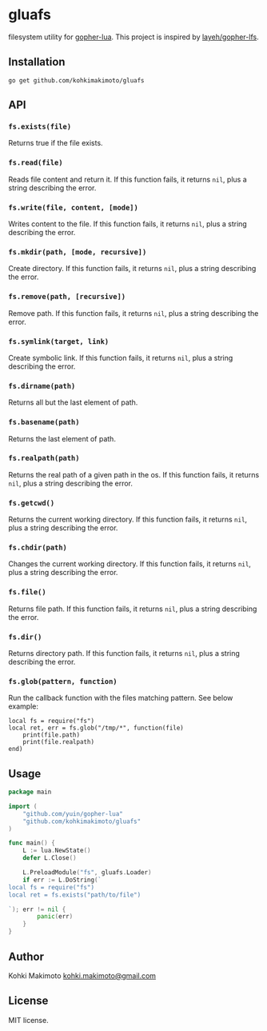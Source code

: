 # gluafs

filesystem utility for [gopher-lua](https://github.com/yuin/gopher-lua). This project is inspired by [layeh/gopher-lfs](https://github.com/layeh/gopher-lfs).

## Installation

```
go get github.com/kohkimakimoto/gluafs
```

## API

### `fs.exists(file)`

Returns true if the file exists.

### `fs.read(file)`

Reads file content and return it. If this function fails, it returns `nil`, plus a string describing the error.

### `fs.write(file, content, [mode])`

Writes content to the file. If this function fails, it returns `nil`, plus a string describing the error.

### `fs.mkdir(path, [mode, recursive])`

Create directory. If this function fails, it returns `nil`, plus a string describing the error.

### `fs.remove(path, [recursive])`

Remove path. If this function fails, it returns `nil`, plus a string describing the error.

### `fs.symlink(target, link)`

Create symbolic link. If this function fails, it returns `nil`, plus a string describing the error.

### `fs.dirname(path)`

Returns all but the last element of path.

### `fs.basename(path)`

Returns the last element of path.

### `fs.realpath(path)`

Returns the real path of a given path in the os. If this function fails, it returns `nil`, plus a string describing the error.

### `fs.getcwd()`

Returns the current working directory. If this function fails, it returns `nil`, plus a string describing the error.

### `fs.chdir(path)`

Changes the current working directory. If this function fails, it returns `nil`, plus a string describing the error.

### `fs.file()`

Returns file path. If this function fails, it returns `nil`, plus a string describing the error.

### `fs.dir()`

Returns directory path. If this function fails, it returns `nil`, plus a string describing the error.

### `fs.glob(pattern, function)`

Run the callback function with the files matching pattern. See below example:

```
local fs = require("fs")
local ret, err = fs.glob("/tmp/*", function(file)
	print(file.path)
	print(file.realpath)
end)
```

## Usage

```go
package main

import (
    "github.com/yuin/gopher-lua"
    "github.com/kohkimakimoto/gluafs"
)

func main() {
    L := lua.NewState()
    defer L.Close()

    L.PreloadModule("fs", gluafs.Loader)
    if err := L.DoString(`
local fs = require("fs")
local ret = fs.exists("path/to/file")

`); err != nil {
        panic(err)
    }
}
```

## Author

Kohki Makimoto <kohki.makimoto@gmail.com>

## License

MIT license.
